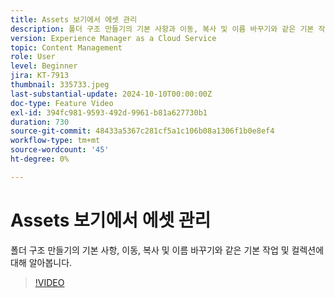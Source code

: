```yaml
---
title: Assets 보기에서 에셋 관리
description: 폴더 구조 만들기의 기본 사항과 이동, 복사 및 이름 바꾸기와 같은 기본 작업에 대해 알아봅니다.
version: Experience Manager as a Cloud Service
topic: Content Management
role: User
level: Beginner
jira: KT-7913
thumbnail: 335733.jpeg
last-substantial-update: 2024-10-10T00:00:00Z
doc-type: Feature Video
exl-id: 394fc981-9593-492d-9961-b81a627730b1
duration: 730
source-git-commit: 48433a5367c281cf5a1c106b08a1306f1b0e8ef4
workflow-type: tm+mt
source-wordcount: '45'
ht-degree: 0%

---
```


# Assets 보기에서 에셋 관리

폴더 구조 만들기의 기본 사항, 이동, 복사 및 이름 바꾸기와 같은 기본 작업 및 컬렉션에 대해 알아봅니다.

>[!VIDEO](https://video.tv.adobe.com/v/335733?quality=12&learn=on)
